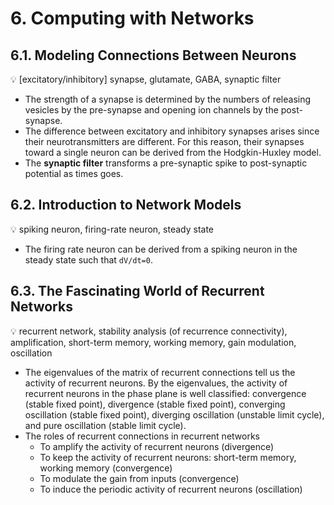 # 6. Computing with Networks

## 6.1. Modeling Connections Between Neurons

<aside>
💡 [excitatory/inhibitory] synapse, glutamate, GABA, synaptic filter

</aside>

- The strength of a synapse is determined by the numbers of releasing vesicles by the pre-synapse and opening ion channels by the post-synapse.
- The difference between excitatory and inhibitory synapses arises since their neurotransmitters are different. For this reason, their synapses toward a single neuron can be derived from the Hodgkin-Huxley model.
- The **synaptic filter** transforms a pre-synaptic spike to post-synaptic potential as times goes.

## 6.2. Introduction to Network Models

<aside>
💡 spiking neuron, firing-rate neuron, steady state

</aside>

- The firing rate neuron can be derived from a spiking neuron in the steady state such that `dV/dt=0`.

## 6.3. The Fascinating World of Recurrent Networks

<aside>
💡 recurrent network, stability analysis (of recurrence connectivity), amplification, short-term memory, working memory, gain modulation, oscillation

</aside>

- The eigenvalues of the matrix of recurrent connections tell us the activity of recurrent neurons. By the eigenvalues, the activity of recurrent neurons in the phase plane is well classified: convergence (stable fixed point), divergence (stable fixed point), converging oscillation (stable fixed point), diverging oscillation (unstable limit cycle), and pure oscillation (stable limit cycle).
- The roles of recurrent connections in recurrent networks
    - To amplify the activity of recurrent neurons (divergence)
    - To keep the activity of recurrent neurons: short-term memory, working memory (convergence)
    - To modulate the gain from inputs (convergence)
    - To induce the periodic activity of recurrent neurons (oscillation)
